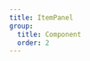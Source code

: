 ```yaml
---
title: ItemPanel
group:
  title: Component
  order: 2
---
```


<code src="../../../examples/component/item-panel" compact background="#f6f7f9" />
